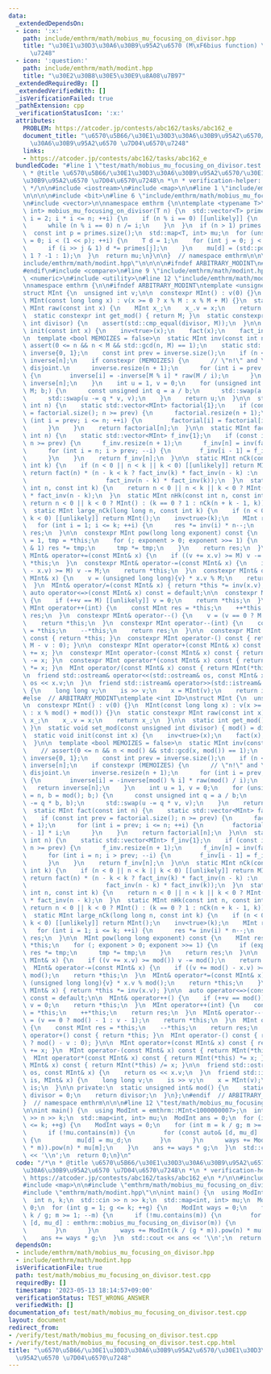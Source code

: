 ```yaml
---
data:
  _extendedDependsOn:
  - icon: ':x:'
    path: include/emthrm/math/mobius_mu_focusing_on_divisor.hpp
    title: "\u30E1\u30D3\u30A6\u30B9\u95A2\u6570 (M\xF6bius function) \u7D04\u6570\
      \u7248"
  - icon: ':question:'
    path: include/emthrm/math/modint.hpp
    title: "\u30E2\u30B8\u30E5\u30E9\u8A08\u7B97"
  _extendedRequiredBy: []
  _extendedVerifiedWith: []
  _isVerificationFailed: true
  _pathExtension: cpp
  _verificationStatusIcon: ':x:'
  attributes:
    PROBLEM: https://atcoder.jp/contests/abc162/tasks/abc162_e
    document_title: "\u6570\u5B66/\u30E1\u30D3\u30A6\u30B9\u95A2\u6570/\u30E1\u30D3\
      \u30A6\u30B9\u95A2\u6570 \u7D04\u6570\u7248"
    links:
    - https://atcoder.jp/contests/abc162/tasks/abc162_e
  bundledCode: "#line 1 \"test/math/mobius_mu_focusing_on_divisor.test.cpp\"\n/*\n\
    \ * @title \u6570\u5B66/\u30E1\u30D3\u30A6\u30B9\u95A2\u6570/\u30E1\u30D3\u30A6\
    \u30B9\u95A2\u6570 \u7D04\u6570\u7248\n *\n * verification-helper: PROBLEM https://atcoder.jp/contests/abc162/tasks/abc162_e\n\
    \ */\n\n#include <iostream>\n#include <map>\n\n#line 1 \"include/emthrm/math/mobius_mu_focusing_on_divisor.hpp\"\
    \n\n\n\n#include <bit>\n#line 6 \"include/emthrm/math/mobius_mu_focusing_on_divisor.hpp\"\
    \n#include <vector>\n\nnamespace emthrm {\n\ntemplate <typename T>\nstd::map<T,\
    \ int> mobius_mu_focusing_on_divisor(T n) {\n  std::vector<T> primes;\n  for (T\
    \ i = 2; i * i <= n; ++i) {\n    if (n % i == 0) [[unlikely]] {\n      primes.emplace_back(i);\n\
    \      while (n % i == 0) n /= i;\n    }\n  }\n  if (n > 1) primes.emplace_back(n);\n\
    \  const int p = primes.size();\n  std::map<T, int> mu;\n  for (unsigned int i\
    \ = 0; i < (1 << p); ++i) {\n    T d = 1;\n    for (int j = 0; j < p; ++j) {\n\
    \      if (i >> j & 1) d *= primes[j];\n    }\n    mu[d] = (std::popcount(i) &\
    \ 1 ? -1 : 1);\n  }\n  return mu;\n}\n\n}  // namespace emthrm\n\n\n#line 1 \"\
    include/emthrm/math/modint.hpp\"\n\n\n\n#ifndef ARBITRARY_MODINT\n# include <cassert>\n\
    #endif\n#include <compare>\n#line 9 \"include/emthrm/math/modint.hpp\"\n// #include\
    \ <numeric>\n#include <utility>\n#line 12 \"include/emthrm/math/modint.hpp\"\n\
    \nnamespace emthrm {\n\n#ifndef ARBITRARY_MODINT\ntemplate <unsigned int M>\n\
    struct MInt {\n  unsigned int v;\n\n  constexpr MInt() : v(0) {}\n  constexpr\
    \ MInt(const long long x) : v(x >= 0 ? x % M : x % M + M) {}\n  static constexpr\
    \ MInt raw(const int x) {\n    MInt x_;\n    x_.v = x;\n    return x_;\n  }\n\n\
    \  static constexpr int get_mod() { return M; }\n  static constexpr void set_mod(const\
    \ int divisor) {\n    assert(std::cmp_equal(divisor, M));\n  }\n\n  static void\
    \ init(const int x) {\n    inv<true>(x);\n    fact(x);\n    fact_inv(x);\n  }\n\
    \n  template <bool MEMOIZES = false>\n  static MInt inv(const int n) {\n    //\
    \ assert(0 <= n && n < M && std::gcd(n, M) == 1);\n    static std::vector<MInt>\
    \ inverse{0, 1};\n    const int prev = inverse.size();\n    if (n < prev) return\
    \ inverse[n];\n    if constexpr (MEMOIZES) {\n      // \"n!\" and \"M\" must be\
    \ disjoint.\n      inverse.resize(n + 1);\n      for (int i = prev; i <= n; ++i)\
    \ {\n        inverse[i] = -inverse[M % i] * raw(M / i);\n      }\n      return\
    \ inverse[n];\n    }\n    int u = 1, v = 0;\n    for (unsigned int a = n, b =\
    \ M; b;) {\n      const unsigned int q = a / b;\n      std::swap(a -= q * b, b);\n\
    \      std::swap(u -= q * v, v);\n    }\n    return u;\n  }\n\n  static MInt fact(const\
    \ int n) {\n    static std::vector<MInt> factorial{1};\n    if (const int prev\
    \ = factorial.size(); n >= prev) {\n      factorial.resize(n + 1);\n      for\
    \ (int i = prev; i <= n; ++i) {\n        factorial[i] = factorial[i - 1] * i;\n\
    \      }\n    }\n    return factorial[n];\n  }\n\n  static MInt fact_inv(const\
    \ int n) {\n    static std::vector<MInt> f_inv{1};\n    if (const int prev = f_inv.size();\
    \ n >= prev) {\n      f_inv.resize(n + 1);\n      f_inv[n] = inv(fact(n).v);\n\
    \      for (int i = n; i > prev; --i) {\n        f_inv[i - 1] = f_inv[i] * i;\n\
    \      }\n    }\n    return f_inv[n];\n  }\n\n  static MInt nCk(const int n, const\
    \ int k) {\n    if (n < 0 || n < k || k < 0) [[unlikely]] return MInt();\n   \
    \ return fact(n) * (n - k < k ? fact_inv(k) * fact_inv(n - k) :\n            \
    \                      fact_inv(n - k) * fact_inv(k));\n  }\n  static MInt nPk(const\
    \ int n, const int k) {\n    return n < 0 || n < k || k < 0 ? MInt() : fact(n)\
    \ * fact_inv(n - k);\n  }\n  static MInt nHk(const int n, const int k) {\n   \
    \ return n < 0 || k < 0 ? MInt() : (k == 0 ? 1 : nCk(n + k - 1, k));\n  }\n\n\
    \  static MInt large_nCk(long long n, const int k) {\n    if (n < 0 || n < k ||\
    \ k < 0) [[unlikely]] return MInt();\n    inv<true>(k);\n    MInt res = 1;\n \
    \   for (int i = 1; i <= k; ++i) {\n      res *= inv(i) * n--;\n    }\n    return\
    \ res;\n  }\n\n  constexpr MInt pow(long long exponent) const {\n    MInt res\
    \ = 1, tmp = *this;\n    for (; exponent > 0; exponent >>= 1) {\n      if (exponent\
    \ & 1) res *= tmp;\n      tmp *= tmp;\n    }\n    return res;\n  }\n\n  constexpr\
    \ MInt& operator+=(const MInt& x) {\n    if ((v += x.v) >= M) v -= M;\n    return\
    \ *this;\n  }\n  constexpr MInt& operator-=(const MInt& x) {\n    if ((v += M\
    \ - x.v) >= M) v -= M;\n    return *this;\n  }\n  constexpr MInt& operator*=(const\
    \ MInt& x) {\n    v = (unsigned long long){v} * x.v % M;\n    return *this;\n\
    \  }\n  MInt& operator/=(const MInt& x) { return *this *= inv(x.v); }\n\n  constexpr\
    \ auto operator<=>(const MInt& x) const = default;\n\n  constexpr MInt& operator++()\
    \ {\n    if (++v == M) [[unlikely]] v = 0;\n    return *this;\n  }\n  constexpr\
    \ MInt operator++(int) {\n    const MInt res = *this;\n    ++*this;\n    return\
    \ res;\n  }\n  constexpr MInt& operator--() {\n    v = (v == 0 ? M - 1 : v - 1);\n\
    \    return *this;\n  }\n  constexpr MInt operator--(int) {\n    const MInt res\
    \ = *this;\n    --*this;\n    return res;\n  }\n\n  constexpr MInt operator+()\
    \ const { return *this; }\n  constexpr MInt operator-() const { return raw(v ?\
    \ M - v : 0); }\n\n  constexpr MInt operator+(const MInt& x) const { return MInt(*this)\
    \ += x; }\n  constexpr MInt operator-(const MInt& x) const { return MInt(*this)\
    \ -= x; }\n  constexpr MInt operator*(const MInt& x) const { return MInt(*this)\
    \ *= x; }\n  MInt operator/(const MInt& x) const { return MInt(*this) /= x; }\n\
    \n  friend std::ostream& operator<<(std::ostream& os, const MInt& x) {\n    return\
    \ os << x.v;\n  }\n  friend std::istream& operator>>(std::istream& is, MInt& x)\
    \ {\n    long long v;\n    is >> v;\n    x = MInt(v);\n    return is;\n  }\n};\n\
    #else  // ARBITRARY_MODINT\ntemplate <int ID>\nstruct MInt {\n  unsigned int v;\n\
    \n  constexpr MInt() : v(0) {}\n  MInt(const long long x) : v(x >= 0 ? x % mod()\
    \ : x % mod() + mod()) {}\n  static constexpr MInt raw(const int x) {\n    MInt\
    \ x_;\n    x_.v = x;\n    return x_;\n  }\n\n  static int get_mod() { return mod();\
    \ }\n  static void set_mod(const unsigned int divisor) { mod() = divisor; }\n\n\
    \  static void init(const int x) {\n    inv<true>(x);\n    fact(x);\n    fact_inv(x);\n\
    \  }\n\n  template <bool MEMOIZES = false>\n  static MInt inv(const int n) {\n\
    \    // assert(0 <= n && n < mod() && std::gcd(x, mod()) == 1);\n    static std::vector<MInt>\
    \ inverse{0, 1};\n    const int prev = inverse.size();\n    if (n < prev) return\
    \ inverse[n];\n    if constexpr (MEMOIZES) {\n      // \"n!\" and \"M\" must be\
    \ disjoint.\n      inverse.resize(n + 1);\n      for (int i = prev; i <= n; ++i)\
    \ {\n        inverse[i] = -inverse[mod() % i] * raw(mod() / i);\n      }\n   \
    \   return inverse[n];\n    }\n    int u = 1, v = 0;\n    for (unsigned int a\
    \ = n, b = mod(); b;) {\n      const unsigned int q = a / b;\n      std::swap(a\
    \ -= q * b, b);\n      std::swap(u -= q * v, v);\n    }\n    return u;\n  }\n\n\
    \  static MInt fact(const int n) {\n    static std::vector<MInt> factorial{1};\n\
    \    if (const int prev = factorial.size(); n >= prev) {\n      factorial.resize(n\
    \ + 1);\n      for (int i = prev; i <= n; ++i) {\n        factorial[i] = factorial[i\
    \ - 1] * i;\n      }\n    }\n    return factorial[n];\n  }\n\n  static MInt fact_inv(const\
    \ int n) {\n    static std::vector<MInt> f_inv{1};\n    if (const int prev = f_inv.size();\
    \ n >= prev) {\n      f_inv.resize(n + 1);\n      f_inv[n] = inv(fact(n).v);\n\
    \      for (int i = n; i > prev; --i) {\n        f_inv[i - 1] = f_inv[i] * i;\n\
    \      }\n    }\n    return f_inv[n];\n  }\n\n  static MInt nCk(const int n, const\
    \ int k) {\n    if (n < 0 || n < k || k < 0) [[unlikely]] return MInt();\n   \
    \ return fact(n) * (n - k < k ? fact_inv(k) * fact_inv(n - k) :\n            \
    \                      fact_inv(n - k) * fact_inv(k));\n  }\n  static MInt nPk(const\
    \ int n, const int k) {\n    return n < 0 || n < k || k < 0 ? MInt() : fact(n)\
    \ * fact_inv(n - k);\n  }\n  static MInt nHk(const int n, const int k) {\n   \
    \ return n < 0 || k < 0 ? MInt() : (k == 0 ? 1 : nCk(n + k - 1, k));\n  }\n\n\
    \  static MInt large_nCk(long long n, const int k) {\n    if (n < 0 || n < k ||\
    \ k < 0) [[unlikely]] return MInt();\n    inv<true>(k);\n    MInt res = 1;\n \
    \   for (int i = 1; i <= k; ++i) {\n      res *= inv(i) * n--;\n    }\n    return\
    \ res;\n  }\n\n  MInt pow(long long exponent) const {\n    MInt res = 1, tmp =\
    \ *this;\n    for (; exponent > 0; exponent >>= 1) {\n      if (exponent & 1)\
    \ res *= tmp;\n      tmp *= tmp;\n    }\n    return res;\n  }\n\n  MInt& operator+=(const\
    \ MInt& x) {\n    if ((v += x.v) >= mod()) v -= mod();\n    return *this;\n  }\n\
    \  MInt& operator-=(const MInt& x) {\n    if ((v += mod() - x.v) >= mod()) v -=\
    \ mod();\n    return *this;\n  }\n  MInt& operator*=(const MInt& x) {\n    v =\
    \ (unsigned long long){v} * x.v % mod();\n    return *this;\n    }\n  MInt& operator/=(const\
    \ MInt& x) { return *this *= inv(x.v); }\n\n  auto operator<=>(const MInt& x)\
    \ const = default;\n\n  MInt& operator++() {\n    if (++v == mod()) [[unlikely]]\
    \ v = 0;\n    return *this;\n  }\n  MInt operator++(int) {\n    const MInt res\
    \ = *this;\n    ++*this;\n    return res;\n  }\n  MInt& operator--() {\n    v\
    \ = (v == 0 ? mod() - 1 : v - 1);\n    return *this;\n  }\n  MInt operator--(int)\
    \ {\n    const MInt res = *this;\n    --*this;\n    return res;\n  }\n\n  MInt\
    \ operator+() const { return *this; }\n  MInt operator-() const { return raw(v\
    \ ? mod() - v : 0); }\n\n  MInt operator+(const MInt& x) const { return MInt(*this)\
    \ += x; }\n  MInt operator-(const MInt& x) const { return MInt(*this) -= x; }\n\
    \  MInt operator*(const MInt& x) const { return MInt(*this) *= x; }\n  MInt operator/(const\
    \ MInt& x) const { return MInt(*this) /= x; }\n\n  friend std::ostream& operator<<(std::ostream&\
    \ os, const MInt& x) {\n    return os << x.v;\n  }\n  friend std::istream& operator>>(std::istream&\
    \ is, MInt& x) {\n    long long v;\n    is >> v;\n    x = MInt(v);\n    return\
    \ is;\n  }\n\n private:\n  static unsigned int& mod() {\n    static unsigned int\
    \ divisor = 0;\n    return divisor;\n  }\n};\n#endif  // ARBITRARY_MODINT\n\n\
    }  // namespace emthrm\n\n\n#line 12 \"test/math/mobius_mu_focusing_on_divisor.test.cpp\"\
    \n\nint main() {\n  using ModInt = emthrm::MInt<1000000007>;\n  int n, k;\n  std::cin\
    \ >> n >> k;\n  std::map<int, int> mu;\n  ModInt ans = 0;\n  for (int g = 1; g\
    \ <= k; ++g) {\n    ModInt ways = 0;\n    for (int m = k / g; m >= 1; --m) {\n\
    \      if (!mu.contains(m)) {\n        for (const auto& [d, mu_d] : emthrm::mobius_mu_focusing_on_divisor(m))\
    \ {\n          mu[d] = mu_d;\n        }\n      }\n      ways += ModInt(k / (g\
    \ * m)).pow(n) * mu[m];\n    }\n    ans += ways * g;\n  }\n  std::cout << ans\
    \ << '\\n';\n  return 0;\n}\n"
  code: "/*\n * @title \u6570\u5B66/\u30E1\u30D3\u30A6\u30B9\u95A2\u6570/\u30E1\u30D3\
    \u30A6\u30B9\u95A2\u6570 \u7D04\u6570\u7248\n *\n * verification-helper: PROBLEM\
    \ https://atcoder.jp/contests/abc162/tasks/abc162_e\n */\n\n#include <iostream>\n\
    #include <map>\n\n#include \"emthrm/math/mobius_mu_focusing_on_divisor.hpp\"\n\
    #include \"emthrm/math/modint.hpp\"\n\nint main() {\n  using ModInt = emthrm::MInt<1000000007>;\n\
    \  int n, k;\n  std::cin >> n >> k;\n  std::map<int, int> mu;\n  ModInt ans =\
    \ 0;\n  for (int g = 1; g <= k; ++g) {\n    ModInt ways = 0;\n    for (int m =\
    \ k / g; m >= 1; --m) {\n      if (!mu.contains(m)) {\n        for (const auto&\
    \ [d, mu_d] : emthrm::mobius_mu_focusing_on_divisor(m)) {\n          mu[d] = mu_d;\n\
    \        }\n      }\n      ways += ModInt(k / (g * m)).pow(n) * mu[m];\n    }\n\
    \    ans += ways * g;\n  }\n  std::cout << ans << '\\n';\n  return 0;\n}\n"
  dependsOn:
  - include/emthrm/math/mobius_mu_focusing_on_divisor.hpp
  - include/emthrm/math/modint.hpp
  isVerificationFile: true
  path: test/math/mobius_mu_focusing_on_divisor.test.cpp
  requiredBy: []
  timestamp: '2023-05-13 18:14:57+09:00'
  verificationStatus: TEST_WRONG_ANSWER
  verifiedWith: []
documentation_of: test/math/mobius_mu_focusing_on_divisor.test.cpp
layout: document
redirect_from:
- /verify/test/math/mobius_mu_focusing_on_divisor.test.cpp
- /verify/test/math/mobius_mu_focusing_on_divisor.test.cpp.html
title: "\u6570\u5B66/\u30E1\u30D3\u30A6\u30B9\u95A2\u6570/\u30E1\u30D3\u30A6\u30B9\
  \u95A2\u6570 \u7D04\u6570\u7248"
---
```

